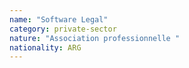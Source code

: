 ```yaml
---
name: "Software Legal"
category: private-sector
nature: "Association professionnelle "
nationality: ARG
---
```

